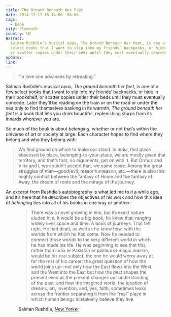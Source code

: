 ```yaml
---
title: The Ground Beneath Her Feet
date: 2014-12-17 15:14:00 -08:00
tags:
  - book
city: Plymouth
country: UK
extract:
  Salman Rushdie’s musical opus, The Ground Beneath Her Feet, is one of a few
  select books that I want to slip into my friends’ backpacks, or hide in their bookshelf,
  or scatter copies under their beds until they must eventually concede.
update:
link:
---
```


> “In love one advances by retreating.”

Salman Rushdie’s musical opus, _The ground beneath her feet_, is one of a few select books that I want to slip into my friends’ backpacks, or hide in their bookshelf, or scatter copies under their beds until they must eventually concede. Later they’ll be reading on the train or on the road or under the sea only to find themselves basking in its warmth; _The ground beneath her feet_ is a book that lets you drink bountiful, replenishing slurps from its innards wherever you are.

So much of the book is about _belonging_, whether or not that’s within the universe of art or society at large. Each character hopes to find where they belong and who they belong with:

> We find ground on which to make our stand. In India, that place obsessed by place, belonging-to-your-place, we are mostly given that territory, and that’s that, no arguments, get on with it. But Ormus and Vina and I, we couldn’t accept that, we came loose. Among the great struggles of man—good/evil, reason/unreason, etc.—there is also this mighty conflict between the fantasy of Home and the fantasy of Away, the dream of roots and the mirage of the journey.

An excerpt from Rushdie’s autobiography is what led me to it a while ago, and it’s here that he describes the objectives of his work and how this idea of _belonging_ ties into all of his books in one way or another:

<figure>
    <blockquote>
    <p>There was a novel growing in him, but its exact nature eluded him. It would be a big book, he knew that, ranging widely over space and time. A book of journeys. That felt right. He had dealt, as well as he knew how, with the worlds from which he had come. Now he needed to connect those worlds to the very different world in which he had made his life. He was beginning to see that this, rather than India or Pakistan or politics or magic realism, would be his real subject, the one he would worry away at for the rest of his career: the great question of how the world joins up—not only how the East flows into the West and the West into the East but how the past shapes the present even as the present changes our understanding of the past, and how the imagined world, the location of dreams, art, invention, and, yes, faith, sometimes leaks across the frontier separating it from the “real” place in which human beings mistakenly believe they live. </p>
    </blockquote>
    <figcaption class="cite">
        <p>Salman Rushdie, <a href="http://www.newyorker.com/reporting/2012/09/17/120917fa_fact_rushdie?currentPage=all">New Yorker</a></p>
    </figcaption>
</figure>
